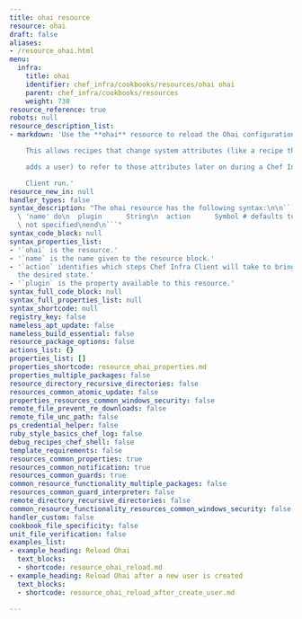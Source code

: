 ```yaml
---
title: ohai resource
resource: ohai
draft: false
aliases:
- /resource_ohai.html
menu:
  infra:
    title: ohai
    identifier: chef_infra/cookbooks/resources/ohai ohai
    parent: chef_infra/cookbooks/resources
    weight: 730
resource_reference: true
robots: null
resource_description_list:
- markdown: 'Use the **ohai** resource to reload the Ohai configuration on a node.

    This allows recipes that change system attributes (like a recipe that

    adds a user) to refer to those attributes later on during a Chef Infra

    Client run.'
resource_new_in: null
handler_types: false
syntax_description: "The ohai resource has the following syntax:\n\n``` ruby\nohai\
  \ 'name' do\n  plugin      String\n  action      Symbol # defaults to :reload if\
  \ not specified\nend\n```"
syntax_code_block: null
syntax_properties_list:
- '`ohai` is the resource.'
- '`name` is the name given to the resource block.'
- '`action` identifies which steps Chef Infra Client will take to bring the node into
  the desired state.'
- '`plugin` is the property available to this resource.'
syntax_full_code_block: null
syntax_full_properties_list: null
syntax_shortcode: null
registry_key: false
nameless_apt_update: false
nameless_build_essential: false
resource_package_options: false
actions_list: {}
properties_list: []
properties_shortcode: resource_ohai_properties.md
properties_multiple_packages: false
resource_directory_recursive_directories: false
resources_common_atomic_update: false
properties_resources_common_windows_security: false
remote_file_prevent_re_downloads: false
remote_file_unc_path: false
ps_credential_helper: false
ruby_style_basics_chef_log: false
debug_recipes_chef_shell: false
template_requirements: false
resources_common_properties: true
resources_common_notification: true
resources_common_guards: true
common_resource_functionality_multiple_packages: false
resources_common_guard_interpreter: false
remote_directory_recursive_directories: false
common_resource_functionality_resources_common_windows_security: false
handler_custom: false
cookbook_file_specificity: false
unit_file_verification: false
examples_list:
- example_heading: Reload Ohai
  text_blocks:
  - shortcode: resource_ohai_reload.md
- example_heading: Reload Ohai after a new user is created
  text_blocks:
  - shortcode: resource_ohai_reload_after_create_user.md

---
```

